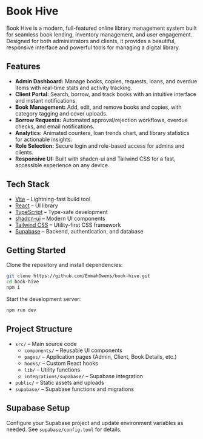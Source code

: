 # Book Hive 

Book Hive is a modern, full-featured online library management system built for seamless book lending, inventory management, and user engagement. Designed for both administrators and clients, it provides a beautiful, responsive interface and powerful tools for managing a digital library.

## Features

- **Admin Dashboard:** Manage books, copies, requests, loans, and overdue items with real-time stats and activity tracking.
- **Client Portal:** Search, borrow, and track books with an intuitive interface and instant notifications.
- **Book Management:** Add, edit, and remove books and copies, with category tagging and cover uploads.
- **Borrow Requests:** Automated approval/rejection workflows, overdue checks, and email notifications.
- **Analytics:** Animated counters, loan trends chart, and library statistics for actionable insights.
- **Role Selection:** Secure login and role-based access for admins and clients.
- **Responsive UI:** Built with shadcn-ui and Tailwind CSS for a fast, accessible experience on any device.

## Tech Stack

- [Vite](https://vitejs.dev/) – Lightning-fast build tool
- [React](https://react.dev/) – UI library
- [TypeScript](https://www.typescriptlang.org/) – Type-safe development
- [shadcn-ui](https://ui.shadcn.com/) – Modern UI components
- [Tailwind CSS](https://tailwindcss.com/) – Utility-first CSS framework
- [Supabase](https://supabase.com/) – Backend, authentication, and database

## Getting Started

Clone the repository and install dependencies:

```sh
git clone https://github.com/EmmahOwens/book-hive.git
cd book-hive
npm i
```

Start the development server:

```sh
npm run dev
```

## Project Structure

- `src/` – Main source code
	- `components/` – Reusable UI components
	- `pages/` – Application pages (Admin, Client, Book Details, etc.)
	- `hooks/` – Custom React hooks
	- `lib/` – Utility functions
	- `integrations/supabase/` – Supabase integration
- `public/` – Static assets and uploads
- `supabase/` – Supabase functions and migrations

## Supabase Setup

Configure your Supabase project and update environment variables as needed. See `supabase/config.toml` for details.
